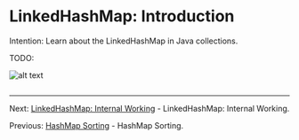# LinkedHashMap: Introduction

Intention: Learn about the LinkedHashMap in Java collections.

TODO:

![alt text](../../etc/collections/img.png "Img")

```java

```

<hr>

Next: [LinkedHashMap: Internal Working](chapter_32.md "LinkedHashMap: Internal Working") - LinkedHashMap: Internal Working.

Previous: [HashMap Sorting](chapter_30.md "HashMap Sorting") - HashMap Sorting.